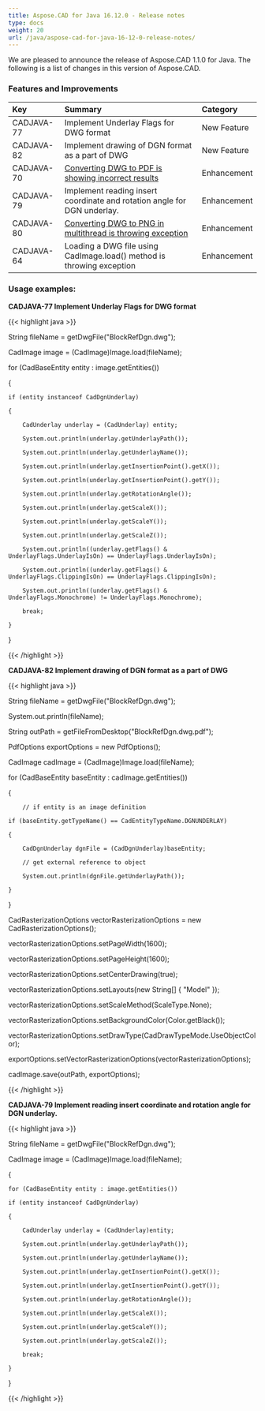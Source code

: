 ```yaml
---
title: Aspose.CAD for Java 16.12.0 - Release notes
type: docs
weight: 20
url: /java/aspose-cad-for-java-16-12-0-release-notes/
---
```


We are pleased to announce the release of Aspose.CAD 1.1.0 for Java. The following is a list of changes in this version of Aspose.CAD.
### **Features and Improvements**

|**Key** |**Summary** |**Category** |
| :- | :- | :- |
|CADJAVA-77 |Implement Underlay Flags for DWG format |New Feature |
|CADJAVA-82 |Implement drawing of DGN format as a part of DWG |New Feature |
|CADJAVA-70 |[Converting DWG to PDF is showing incorrect results](http://www.aspose.com/community/forums/thread/798073/.dwg-to-.pdf-drawing-error.aspx)|Enhancement |
|CADJAVA-79 |Implement reading insert coordinate and rotation angle for DGN underlay. |Enhancement |
|CADJAVA-80 |[Converting DWG to PNG in multithread is throwing exception](http://www.aspose.com/community/forums/thread/791175/aspose.cad-1.1.0-exception-when-converting-dwg-to-png-in-multithread.aspx)|Enhancement |
|CADJAVA-64 |Loading a DWG file using CadImage.load() method is throwing exception |Enhancement |
### **Usage examples:**
**CADJAVA-77 Implement Underlay Flags for DWG format**

{{< highlight java >}}

 String fileName = getDwgFile("BlockRefDgn.dwg");

CadImage image = (CadImage)Image.load(fileName);

for (CadBaseEntity entity : image.getEntities())

{

    if (entity instanceof CadDgnUnderlay)

    {

        CadUnderlay underlay = (CadUnderlay) entity;

        System.out.println(underlay.getUnderlayPath());

        System.out.println(underlay.getUnderlayName());

        System.out.println(underlay.getInsertionPoint().getX());

        System.out.println(underlay.getInsertionPoint().getY());

        System.out.println(underlay.getRotationAngle());

        System.out.println(underlay.getScaleX());

        System.out.println(underlay.getScaleY());

        System.out.println(underlay.getScaleZ());

        System.out.println((underlay.getFlags() & UnderlayFlags.UnderlayIsOn) == UnderlayFlags.UnderlayIsOn);

        System.out.println((underlay.getFlags() & UnderlayFlags.ClippingIsOn) == UnderlayFlags.ClippingIsOn);

        System.out.println((underlay.getFlags() & UnderlayFlags.Monochrome) != UnderlayFlags.Monochrome);

        break;

    }

}


{{< /highlight >}}

**CADJAVA-82 Implement drawing of DGN format as a part of DWG**

{{< highlight java >}}

 String fileName = getDwgFile("BlockRefDgn.dwg");

System.out.println(fileName);

String outPath = getFileFromDesktop("BlockRefDgn.dwg.pdf");

PdfOptions exportOptions = new PdfOptions();

CadImage cadImage = (CadImage)Image.load(fileName);

for (CadBaseEntity baseEntity : cadImage.getEntities())

{

        // if entity is an image definition

    if (baseEntity.getTypeName() == CadEntityTypeName.DGNUNDERLAY)

    {

        CadDgnUnderlay dgnFile = (CadDgnUnderlay)baseEntity;

        // get external reference to object

        System.out.println(dgnFile.getUnderlayPath());

    }

}

CadRasterizationOptions vectorRasterizationOptions = new CadRasterizationOptions();

vectorRasterizationOptions.setPageWidth(1600);

vectorRasterizationOptions.setPageHeight(1600);

vectorRasterizationOptions.setCenterDrawing(true);

vectorRasterizationOptions.setLayouts(new String[] { "Model" });

vectorRasterizationOptions.setScaleMethod(ScaleType.None);

vectorRasterizationOptions.setBackgroundColor(Color.getBlack());

vectorRasterizationOptions.setDrawType(CadDrawTypeMode.UseObjectColor);

exportOptions.setVectorRasterizationOptions(vectorRasterizationOptions);

cadImage.save(outPath, exportOptions);


{{< /highlight >}}

**CADJAVA-79 Implement reading insert coordinate and rotation angle for DGN underlay.**

{{< highlight java >}}

 String fileName = getDwgFile("BlockRefDgn.dwg");

CadImage image = (CadImage)Image.load(fileName);

{

    for (CadBaseEntity entity : image.getEntities())

    if (entity instanceof CadDgnUnderlay)

    {

        CadUnderlay underlay = (CadUnderlay)entity;

        System.out.println(underlay.getUnderlayPath());

        System.out.println(underlay.getUnderlayName());

        System.out.println(underlay.getInsertionPoint().getX());

        System.out.println(underlay.getInsertionPoint().getY());

        System.out.println(underlay.getRotationAngle());

        System.out.println(underlay.getScaleX());

        System.out.println(underlay.getScaleY());

        System.out.println(underlay.getScaleZ());

        break;

    }

}


{{< /highlight >}}
